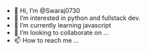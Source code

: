 - 👋 Hi, I’m @Swaraj0730
- 👀 I’m interested in python and fullstack dev.
- 🌱 I’m currently learning javascript
- 💞️ I’m looking to collaborate on ...
- 📫 How to reach me ...

<!---
Swaraj0730/Swaraj0730 is a ✨ special ✨ repository because its `README.md` (this file) appears on your GitHub profile.
You can click the Preview link to take a look at your changes.
--->

